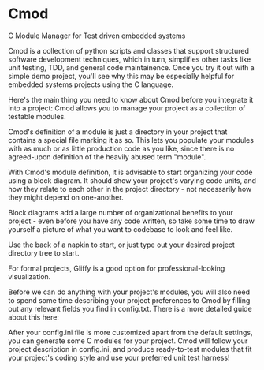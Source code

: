 # Cmod

C Module Manager for Test driven embedded systems

Cmod is a collection of python scripts and classes that support structured software development techniques,
which in turn, simplifies other tasks like unit testing, TDD, and general code maintainence. Once you try it out
with a simple demo project, you'll see why this may be especially helpful for embedded systems projects using the
C language.

Here's the main thing you need to know about Cmod before you integrate it into a project:
Cmod allows you to manage your project as a collection of testable modules.

Cmod's definition of a module is just a directory in your project that contains a special file marking it as so.
This lets you populate your modules with as much or as little production code as you like, since there is no
agreed-upon definition of the heavily abused term "module".

With Cmod's module definition, it is advisable to start organizing your code using a block diagram. It should show your project's
varying code units, and how they relate to each other in the project directory - not necessarily how they might depend on one-another.

Block diagrams add a large number of organizational benefits to your project - even before you have any code written, so
take some time to draw yourself a picture of what you want to codebase to look and feel like.

Use the back of a napkin to start, or just type out your desired project directory tree to start.

For formal projects, Gliffy is a good option for professional-looking visualization.

Before we can do anything with your project's modules, you will also need to spend some time describing your
project preferences to Cmod by filling out any relevant fields you find in config.txt. There is a more detailed
guide about this here:

After your config.ini file is more customized apart from the default settings, you can generate some C modules
for your project. Cmod will follow your project description in config.ini, and produce ready-to-test
modules that fit your project's coding style and use your preferred unit test harness!